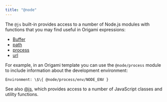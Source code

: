 ```yaml
---
title: "@node"
---
```


The `@js` built-in provides access to a number of Node.js modules with functions that you may find useful in Origami expressions:

- [Buffer](https://nodejs.org/dist/latest-v19.x/docs/api/buffer.html)
- [path](https://nodejs.org/dist/latest-v19.x/docs/api/path.html)
- [process](https://nodejs.org/dist/latest-v19.x/docs/api/process.html)
- [url](https://nodejs.org/dist/latest-v19.x/docs/api/url.html)

For example, in an Origami template you can use the `@node/process` module to include information about the development environment:

```
Environment: \$\{ @node/process/env/NODE_ENV }
```

See also [@js](@js.html), which provides access to a number of JavaScript classes and utility functions.
